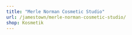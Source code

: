 ```yaml
---
title: "Merle Norman Cosmetic Studio"
url: /jamestown/merle-norman-cosmetic-studio/
shop: Kosmetik
---
```

